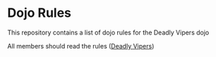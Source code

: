 Dojo Rules
==========

This repository contains a list of dojo rules for the Deadly Vipers dojo

All members should read the rules ([Deadly Vipers](https://github.com/deadlyvipers))

